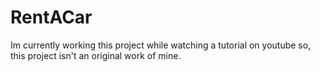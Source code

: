 # RentACar
Im currently working this project while watching a tutorial on youtube so, this project isn't an original work of mine.
